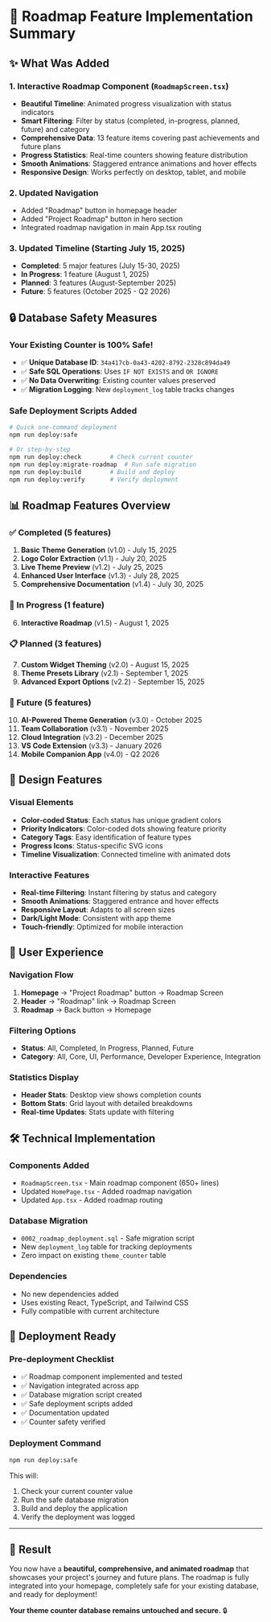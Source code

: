 # 🎉 Roadmap Feature Implementation Summary

## ✨ What Was Added

### 1. **Interactive Roadmap Component** (`RoadmapScreen.tsx`)
- **Beautiful Timeline**: Animated progress visualization with status indicators
- **Smart Filtering**: Filter by status (completed, in-progress, planned, future) and category
- **Comprehensive Data**: 13 feature items covering past achievements and future plans
- **Progress Statistics**: Real-time counters showing feature distribution
- **Smooth Animations**: Staggered entrance animations and hover effects
- **Responsive Design**: Works perfectly on desktop, tablet, and mobile

### 2. **Updated Navigation**
- Added "Roadmap" button in homepage header
- Added "Project Roadmap" button in hero section
- Integrated roadmap navigation in main App.tsx routing

### 3. **Updated Timeline** (Starting July 15, 2025)
- **Completed**: 5 major features (July 15-30, 2025)
- **In Progress**: 1 feature (August 1, 2025) 
- **Planned**: 3 features (August-September 2025)
- **Future**: 5 features (October 2025 - Q2 2026)

## 🔒 Database Safety Measures

### Your Existing Counter is 100% Safe!
- ✅ **Unique Database ID**: `34a417cb-0a43-4202-8792-2328c894da49`
- ✅ **Safe SQL Operations**: Uses `IF NOT EXISTS` and `OR IGNORE`
- ✅ **No Data Overwriting**: Existing counter values preserved
- ✅ **Migration Logging**: New `deployment_log` table tracks changes

### Safe Deployment Scripts Added
```bash
# Quick one-command deployment
npm run deploy:safe

# Or step-by-step
npm run deploy:check        # Check current counter
npm run deploy:migrate-roadmap  # Run safe migration
npm run deploy:build        # Build and deploy
npm run deploy:verify       # Verify deployment
```

## 📊 Roadmap Features Overview

### ✅ Completed (5 features)
1. **Basic Theme Generation** (v1.0) - July 15, 2025
2. **Logo Color Extraction** (v1.1) - July 20, 2025  
3. **Live Theme Preview** (v1.2) - July 25, 2025
4. **Enhanced User Interface** (v1.3) - July 28, 2025
5. **Comprehensive Documentation** (v1.4) - July 30, 2025

### 🔄 In Progress (1 feature)
6. **Interactive Roadmap** (v1.5) - August 1, 2025

### 📋 Planned (3 features)
7. **Custom Widget Theming** (v2.0) - August 15, 2025
8. **Theme Presets Library** (v2.1) - September 1, 2025
9. **Advanced Export Options** (v2.2) - September 15, 2025

### 🚀 Future (5 features)
10. **AI-Powered Theme Generation** (v3.0) - October 2025
11. **Team Collaboration** (v3.1) - November 2025
12. **Cloud Integration** (v3.2) - December 2025
13. **VS Code Extension** (v3.3) - January 2026
14. **Mobile Companion App** (v4.0) - Q2 2026

## 🎨 Design Features

### Visual Elements
- **Color-coded Status**: Each status has unique gradient colors
- **Priority Indicators**: Color-coded dots showing feature priority
- **Category Tags**: Easy identification of feature types
- **Progress Icons**: Status-specific SVG icons
- **Timeline Visualization**: Connected timeline with animated dots

### Interactive Features
- **Real-time Filtering**: Instant filtering by status and category
- **Smooth Animations**: Staggered entrance and hover effects
- **Responsive Layout**: Adapts to all screen sizes
- **Dark/Light Mode**: Consistent with app theme
- **Touch-friendly**: Optimized for mobile interaction

## 📱 User Experience

### Navigation Flow
1. **Homepage** → "Project Roadmap" button → Roadmap Screen
2. **Header** → "Roadmap" link → Roadmap Screen  
3. **Roadmap** → Back button → Homepage

### Filtering Options
- **Status**: All, Completed, In Progress, Planned, Future
- **Category**: All, Core, UI, Performance, Developer Experience, Integration

### Statistics Display
- **Header Stats**: Desktop view shows completion counts
- **Bottom Stats**: Grid layout with detailed breakdowns
- **Real-time Updates**: Stats update with filtering

## 🛠 Technical Implementation

### Components Added
- `RoadmapScreen.tsx` - Main roadmap component (650+ lines)
- Updated `HomePage.tsx` - Added roadmap navigation
- Updated `App.tsx` - Added roadmap routing

### Database Migration
- `0002_roadmap_deployment.sql` - Safe migration script
- New `deployment_log` table for tracking deployments
- Zero impact on existing `theme_counter` table

### Dependencies
- No new dependencies added
- Uses existing React, TypeScript, and Tailwind CSS
- Fully compatible with current architecture

## 🚀 Deployment Ready

### Pre-deployment Checklist
- ✅ Roadmap component implemented and tested
- ✅ Navigation integrated across app
- ✅ Database migration script created
- ✅ Safe deployment scripts added
- ✅ Documentation updated
- ✅ Counter safety verified

### Deployment Command
```bash
npm run deploy:safe
```

This will:
1. Check your current counter value
2. Run the safe database migration
3. Build and deploy the application  
4. Verify the deployment was logged

---

## 🎯 Result

You now have a **beautiful, comprehensive, and animated roadmap** that showcases your project's journey and future plans. The roadmap is fully integrated into your homepage, completely safe for your existing database, and ready for deployment!

**Your theme counter database remains untouched and secure.** 🔒
